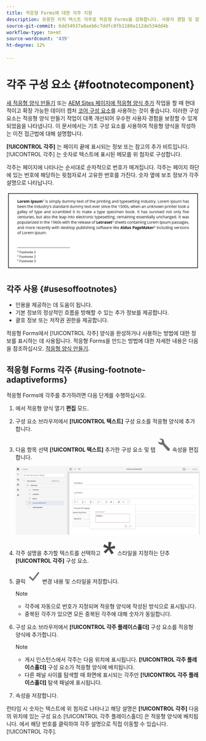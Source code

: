 ```yaml
---
title: 적응형 Forms에 대한 각주 지원
description: 유용한 리치 텍스트 각주로 적응형 Forms을 강화합니다. 사용자 경험 및 참여를 개선합니다.
source-git-commit: 6dd34937a8aeb6c7ddfc0fb1180a112de534dd4b
workflow-type: tm+mt
source-wordcount: '439'
ht-degree: 12%

---
```


# 각주 구성 요소 {#footnotecomponent}

<span class="preview"> [새 적응형 양식 만들기](/help/forms/creating-adaptive-form-core-components.md) 또는 [AEM Sites 페이지에 적응형 양식 추가](/help/forms/create-or-add-an-adaptive-form-to-aem-sites-page.md) 작업을 할 때 현대적이고 확장 가능한 데이터 캡처 [코어 구성 요소](https://experienceleague.adobe.com/docs/experience-manager-core-components/using/adaptive-forms/introduction.html)를 사용하는 것이 좋습니다. 이러한 구성 요소는 적응형 양식 만들기 작업이 대폭 개선되어 우수한 사용자 경험을 보장할 수 있게 되었음을 나타냅니다. 이 문서에서는 기초 구성 요소를 사용하여 적응형 양식을 작성하는 이전 접근법에 대해 설명합니다. </span>

**[!UICONTROL 각주]** 는 페이지 끝에 표시되는 정보 또는 참고의 추가 비트입니다. [!UICONTROL 각주] 는 숫자로 텍스트에 표시된 메모를 위 첨자로 구성합니다.

각주는 페이지에 나타나는 순서대로 순차적으로 번호가 매겨집니다. 각주는 페이지 하단에 있는 번호에 해당하는 윗첨자로서 고유한 번호를 가진다. 숫자 옆에 보조 정보가 각주 설명으로 나타납니다.

![각주 설명](/help/forms/assets/footnote_description.png)


## 각주 사용 {#usesoffootnotes}

* 인용을 제공하는 데 도움이 됩니다.
* 기본 정보의 정상적인 흐름을 방해할 수 있는 추가 정보를 제공합니다.
* 괄호 정보 또는 저작권 권한을 제공합니다.

적응형 Forms에서 [!UICONTROL 각주] 양식을 완성하거나 사용하는 방법에 대한 정보를 표시하는 데 사용됩니다. 적응형 Forms을 만드는 방법에 대한 자세한 내용은 다음을 참조하십시오. [적응형 양식 만들기](https://experienceleague.adobe.com/docs/experience-manager-cloud-service/content/forms/create-an-adaptive-form/create-an-adaptive-form-on-forms-cs/creating-adaptive-form.html).

## 적응형 Forms 각주 {#using-footnote-adaptiveforms}

적응형 Forms에 각주를 추가하려면 다음 단계를 수행하십시오.
1. 에서 적응형 양식 열기 **편집** 모드.
1. 구성 요소 브라우저에서 **[!UICONTROL 텍스트]** 구성 요소를 적응형 양식에 추가합니다.
1. 다음 항목 선택 **[!UICONTROL 텍스트]** 추가한 구성 요소 및 탭 ![cmppr](assets/configure-icon.svg) 속성을 편집합니다.

   ![적응형 Forms 각주](/help/forms/assets/footnote_rte.png)

1. 각주 설명을 추가할 텍스트를 선택하고  ![별](/help/forms/assets/asterisk.svg) 스타일을 지정하는 단추 **[!UICONTROL 각주]** 구성 요소.

1. 클릭 ![check](/help/forms/assets/save_icon.svg) 변경 내용 및 스타일을 저장합니다.

   >[!NOTE]
   >
   >* 각주에 자동으로 번호가 지정되며 적응형 양식에 작성된 방식으로 표시됩니다.
   >* 중복된 각주가 있으면 모든 중복된 각주에 대해 숫자가 동일합니다.

1. 구성 요소 브라우저에서 **[!UICONTROL 각주 플레이스홀더]** 구성 요소를 적응형 양식에 추가합니다.
   >[!NOTE]
   >
   >* 게시 인스턴스에서 각주는 다음 위치에 표시됩니다. **[!UICONTROL 각주 플레이스홀더]** 구성 요소가 적응형 양식에 배치됩니다.
   >* 다른 패널 사이를 탐색할 때 화면에 표시되는 각주만 **[!UICONTROL 각주 플레이스홀더]** 탐색 패널에 표시됩니다.

1. 속성을 저장합니다.

런타임 시 숫자는 텍스트에 위 첨자로 나타나고 해당 설명은 **[!UICONTROL 각주]** 다음의 위치에 있는 구성 요소 [!UICONTROL 각주 플레이스홀더] 은 적응형 양식에 배치됩니다. 에서 해당 번호를 클릭하여 각주 설명으로 직접 이동할 수 있습니다. [!UICONTROL 각주].
